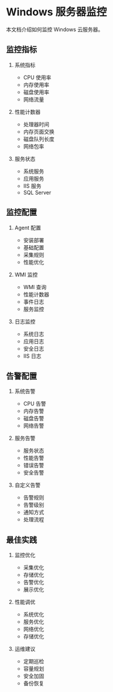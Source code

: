 # Windows 服务器监控

本文档介绍如何监控 Windows 云服务器。

## 监控指标

1. 系统指标
   - CPU 使用率
   - 内存使用率
   - 磁盘使用率
   - 网络流量

2. 性能计数器
   - 处理器时间
   - 内存页面交换
   - 磁盘队列长度
   - 网络包率

3. 服务状态
   - 系统服务
   - 应用服务
   - IIS 服务
   - SQL Server

## 监控配置

1. Agent 配置
   - 安装部署
   - 基础配置
   - 采集规则
   - 性能优化

2. WMI 监控
   - WMI 查询
   - 性能计数器
   - 事件日志
   - 服务监控

3. 日志监控
   - 系统日志
   - 应用日志
   - 安全日志
   - IIS 日志

## 告警配置

1. 系统告警
   - CPU 告警
   - 内存告警
   - 磁盘告警
   - 网络告警

2. 服务告警
   - 服务状态
   - 性能告警
   - 错误告警
   - 安全告警

3. 自定义告警
   - 告警规则
   - 告警级别
   - 通知方式
   - 处理流程

## 最佳实践

1. 监控优化
   - 采集优化
   - 存储优化
   - 告警优化
   - 展示优化

2. 性能调优
   - 系统优化
   - 服务优化
   - 网络优化
   - 存储优化

3. 运维建议
   - 定期巡检
   - 容量规划
   - 安全加固
   - 备份恢复 